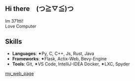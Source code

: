 ## Hi there　(⁠つ⁠≧⁠▽⁠≦⁠)⁠つ
Im 371tti!  
Love Computer


## Skills

- **Languages**: ✦Py, C, C++, Js, Rust, Java  
- **Frameworks**: ✦Flask, Actix-Web, Bevy-Engine  
- **Tools**: Git, ✦VS Code, IntelliJ-IDEA Docker, ✦LXC, Spyder  


[my_web_page](https://371tti.net)

<!--
**371tti/371tti** is a ✨ _special_ ✨ repository because its `README.md` (this file) appears on your GitHub profile.

Here are some ideas to get you started:

- 🔭 I’m currently working on ...
- 🌱 I’m currently learning ...
- 👯 I’m looking to collaborate on ...
- 🤔 I’m looking for help with ...
- 💬 Ask me about ...
- 📫 How to reach me: ...
- 😄 Pronouns: ...
- ⚡ Fun fact: ...
-->
